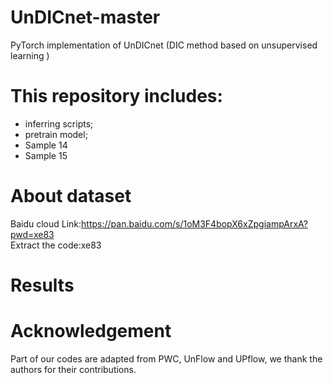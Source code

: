 # UnDICnet-master
PyTorch implementation of UnDICnet (DIC method based on unsupervised learning )

# This repository includes:
* inferring scripts; 
* pretrain model;
* Sample 14
* Sample 15

# About dataset
Baidu cloud Link:https://pan.baidu.com/s/1oM3F4bopX6xZpgiampArxA?pwd=xe83 <br/>
Extract the code:xe83 
# Results


# Acknowledgement 
Part of our codes are adapted from PWC, UnFlow and UPflow, we thank the authors for their contributions.
